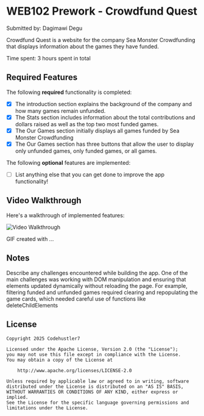 # WEB102 Prework - Crowdfund Quest

Submitted by: Dagimawi Degu

Crowdfund Quest is a website for the company Sea Monster Crowdfunding that displays information about the games they have funded.

Time spent: 3 hours spent in total

## Required Features

The following **required** functionality is completed:

* [x] The introduction section explains the background of the company and how many games remain unfunded.
* [x] The Stats section includes information about the total contributions and dollars raised as well as the top two most funded games.
* [x] The Our Games section initially displays all games funded by Sea Monster Crowdfunding
* [x] The Our Games section has three buttons that allow the user to display only unfunded games, only funded games, or all games.

The following **optional** features are implemented:

* [ ] List anything else that you can get done to improve the app functionality!

## Video Walkthrough

Here's a walkthrough of implemented features:

<img src='[file:///Users/dagimawi/Downloads/2025-05-05%2001.17.13.gif](https://media0.giphy.com/media/v1.Y2lkPTc5MGI3NjExbjZ5NmdlanV2NWNvOXlwcmF3bDRidjBkZ3U4NWNoNG1samt1OTZvaCZlcD12MV9pbnRlcm5hbF9naWZfYnlfaWQmY3Q9Zw/TKnY1VmYsUVHmBS6Bm/giphy.gif)' title='Video Walkthrough' width='' alt='Video Walkthrough' />



<!-- Replace this with whatever GIF tool you used! -->
GIF created with ...  
<!-- Recommended tools:
[Kap](https://getkap.co/) for macOS
[ScreenToGif](https://www.screentogif.com/) for Windows
[peek](https://github.com/phw/peek) for Linux. -->

## Notes

Describe any challenges encountered while building the app.
One of the main challenges was working with DOM manipulation and ensuring that elements updated dynamically without reloading the page. For example, filtering funded and unfunded games required clearing and repopulating the game cards, which needed careful use of functions like deleteChildElements
## License

    Copyright 2025 Codehustler7

    Licensed under the Apache License, Version 2.0 (the "License");
    you may not use this file except in compliance with the License.
    You may obtain a copy of the License at

        http://www.apache.org/licenses/LICENSE-2.0

    Unless required by applicable law or agreed to in writing, software
    distributed under the License is distributed on an "AS IS" BASIS,
    WITHOUT WARRANTIES OR CONDITIONS OF ANY KIND, either express or implied.
    See the License for the specific language governing permissions and
    limitations under the License.
